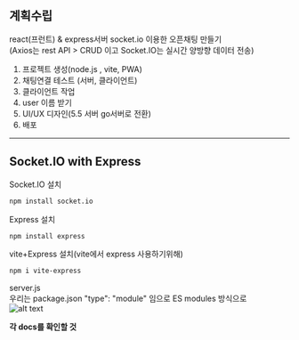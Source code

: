 ## 계획수립 

react(프런트) & express서버 socket.io 이용한 오픈채팅 만들기  
(Axios는 rest API > CRUD 이고 Socket.IO는 실시간 양방향 데이터 전송)  

1. 프로젝트 생성(node.js , vite, PWA)
2. 채팅연결 테스트 (서버, 클라이언트)
3. 클라이언트 작업
4. user 이름 받기
5. UI/UX 디자인(5.5 서버 go서버로 전환)
6. 배포

---
## Socket.IO with Express
Socket.IO 설치
```bash
npm install socket.io
```
Express 설치
```bash
npm install express
```
vite+Express 설치(vite에서 express 사용하기위해)
```bash
npm i vite-express
```
server.js   
우리는 package.json "type": "module" 임으로 ES modules 방식으로   
![alt text](pulbic/image1.png)

<strong>각 docs를 확인할 것</strong> 
